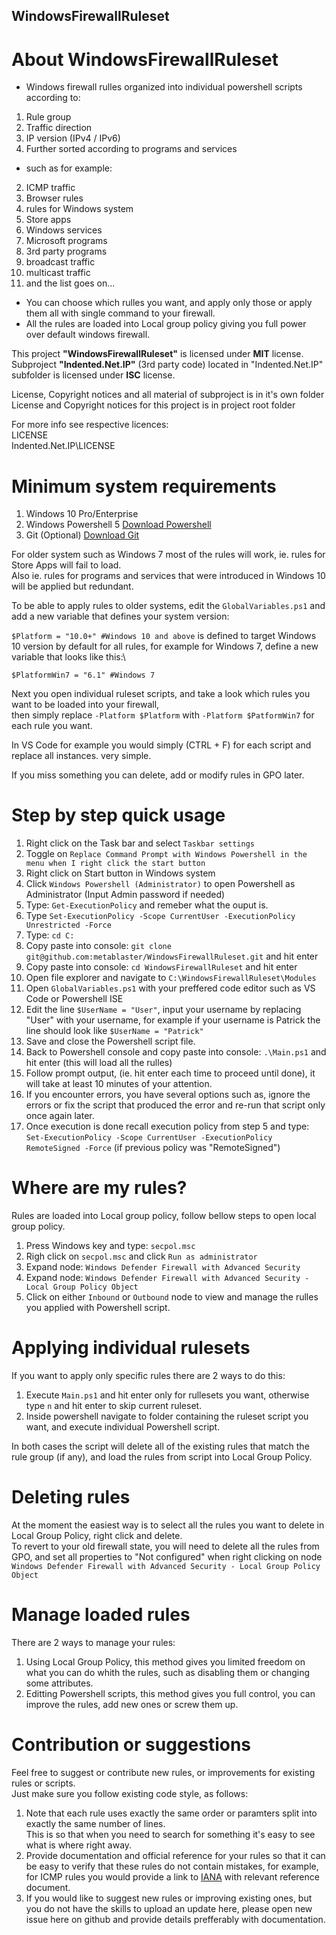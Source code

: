 ## WindowsFirewallRuleset

# About WindowsFirewallRuleset
- Windows firewall rulles organized into individual powershell scripts according to:
1. Rule group
2. Traffic direction
3. IP version (IPv4 / IPv6)
4. Further sorted according to programs and services

- such as for example:
2. ICMP traffic
3. Browser rules
4. rules for Windows system
5. Store apps
6. Windows services
7. Microsoft programs
8. 3rd party programs
9. broadcast traffic
10. multicast traffic
11. and the list goes on... 

- You can choose which rulles you want, and apply only those or apply them all with single command to your firewall.
- All the rules are loaded into Local group policy giving you full power over default windows firewall.

This project **"WindowsFirewallRuleset"** is licensed under **MIT** license.\
Subproject **"Indented.Net.IP"** (3rd party code) located in "Indented.Net.IP" subfolder is licensed under **ISC** license.

License, Copyright notices and all material of subproject is in it's own folder\
License and Copyright notices for this project is in project root folder

For more info see respective licences:\
LICENSE\
Indented.Net.IP\LICENSE

# Minimum system requirements
1. Windows 10 Pro/Enterprise
2. Windows Powershell 5 [Download Powershell](https://github.com/PowerShell/PowerShell)
3. Git (Optional) [Download Git](https://git-scm.com/downloads)

For older system such as Windows 7 most of the rules will work, ie. rules for Store Apps will fail to load.\
Also ie. rules for programs and services that were introduced in Windows 10 will be applied but redundant.

To be able to apply rules to older systems, edit the `GlobalVariables.ps1` and add a new variable that defines your system version:

```$Platform = "10.0+" #Windows 10 and above``` is defined to target Windows 10 version by default for all rules, for example for Windows 7, define a new variable that looks like this:\

```$PlatformWin7 = "6.1" #Windows 7```

Next you open individual ruleset scripts, and take a look which rules you want to be loaded into your firewall,\
then simply replace ```-Platform $Platform``` with ```-Platform $PatformWin7``` for each rule you want.

In VS Code for example you would simply (CTRL + F) for each script and replace all instances. very simple.

If you miss something you can delete, add or modify rules in GPO later.

# Step by step quick usage
1. Right click on the Task bar and select `Taskbar settings`
2. Toggle on `Replace Command Prompt with Windows Powershell in the menu when I right click the start button`
3. Right click on Start button in Windows system
4. Click `Windows Powershell (Administrator)` to open Powershell as Administrator (Input Admin password if needed)
5. Type: ```Get-ExecutionPolicy``` and remeber what the ouput is.
6. Type ```Set-ExecutionPolicy -Scope CurrentUser -ExecutionPolicy Unrestricted -Force```
7. Type: ```cd C:```
8. Copy paste into console: ```git clone git@github.com:metablaster/WindowsFirewallRuleset.git``` and hit enter
9. Copy paste into console: ```cd WindowsFirewallRuleset``` and hit enter
10. Open file explorer and navigate to `C:\WindowsFirewallRuleset\Modules`
11. Open `GlobalVariables.ps1` with your preffered code editor such as VS Code or Powershell ISE
12. Edit the line `$UserName = "User"`, input your username by replacing "User" with your username,
for example if your username is Patrick the line should look like `$UserName = "Patrick"`
13. Save and close the Powershell script file.
14. Back to Powershell console and copy paste into console: ```.\Main.ps1``` and hit enter (this will load all the rulles)
15. Follow prompt output, (ie. hit enter each time to proceed until done), it will take at least 10 minutes of your attention.
16. If you encounter errors, you have several options such as, ignore the errors or fix the script that produced the error and re-run that script only once again later.
17. Once execution is done recall execution policy from step 5 and type: ```Set-ExecutionPolicy -Scope CurrentUser -ExecutionPolicy RemoteSigned -Force``` (if previous policy was "RemoteSigned")

# Where are my rules?
Rules are loaded into Local group policy, follow bellow steps to open local group policy.
1. Press Windows key and type: `secpol.msc`
2. Righ click on `secpol.msc` and click `Run as administrator`
2. Expand node: `Windows Defender Firewall with Advanced Security`
3. Expand node: `Windows Defender Firewall with Advanced Security - Local Group Policy Object`
4. Click on either `Inbound` or `Outbound` node to view and manage the rulles you applied with Powershell script.

# Applying individual rulesets
If you want to apply only specific rules there are 2 ways to do this:
1. Execute `Main.ps1` and hit enter only for rullesets you want, otherwise type `n` and hit enter to skip current ruleset.
2. Inside powershell navigate to folder containing the ruleset script you want, and execute individual Powershell script.

In both cases the script will delete all of the existing rules that match the rule group (if any), and load the rules from script
into Local Group Policy.

# Deleting rules
At the moment the easiest way is to select all the rules you want to delete in Local Group Policy, right click and delete.\
To revert to your old firewall state, you will need to delete all the rules from GPO, and set all properties to "Not configured" when right clicking on node `Windows Defender Firewall with Advanced Security - Local Group Policy Object`

# Manage loaded rules
There are 2 ways to manage your rules:
1. Using Local Group Policy, this method gives you limited freedom on what you can do whith the rules, such as disabling them or changing some attributes.
2. Editting Powershell scripts, this method gives you full control, you can improve the rules, add new ones or screw them up.

# Contribution or suggestions
Feel free to suggest or contribute new rules, or improvements for existing rules or scripts.\
Just make sure you follow existing code style, as follows:
1. Note that each rule uses exactly the same order or paramters split into exactly the same number of lines.\
This is so that when you need to search for something it's easy to see what is where right away.
2. Provide documentation and official reference for your rules so that it can be easy to verify that these rules do not contain mistakes, for example, for ICMP rules you would provide a link to [IANA](https://www.iana.org/) with relevant reference document.
3. If you would like to suggest new rules or improving existing ones, but you do not have the skills to upload an update here, please open new issue here on github and provide details prefferably with documentation.

